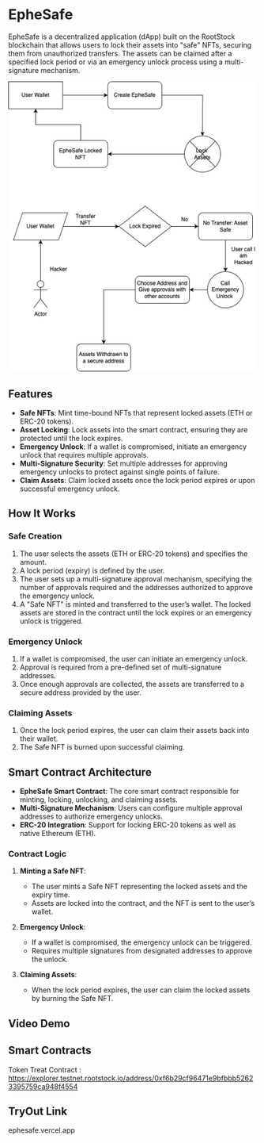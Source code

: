 # EpheSafe

EpheSafe is a decentralized application (dApp) built on the RootStock blockchain that allows users to lock their assets into "safe" NFTs, securing them from unauthorized transfers. The assets can be claimed after a specified lock period or via an emergency unlock process using a multi-signature mechanism.


![Alt Text](./ephesafe.jpg)

## Features

- **Safe NFTs**: Mint time-bound NFTs that represent locked assets (ETH or ERC-20 tokens).
- **Asset Locking**: Lock assets into the smart contract, ensuring they are protected until the lock expires.
- **Emergency Unlock**: If a wallet is compromised, initiate an emergency unlock that requires multiple approvals.
- **Multi-Signature Security**: Set multiple addresses for approving emergency unlocks to protect against single points of failure.
- **Claim Assets**: Claim locked assets once the lock period expires or upon successful emergency unlock.

## How It Works

### Safe Creation
1. The user selects the assets (ETH or ERC-20 tokens) and specifies the amount.
2. A lock period (expiry) is defined by the user.
3. The user sets up a multi-signature approval mechanism, specifying the number of approvals required and the addresses authorized to approve the emergency unlock.
4. A "Safe NFT" is minted and transferred to the user’s wallet. The locked assets are stored in the contract until the lock expires or an emergency unlock is triggered.

### Emergency Unlock
1. If a wallet is compromised, the user can initiate an emergency unlock.
2. Approval is required from a pre-defined set of multi-signature addresses.
3. Once enough approvals are collected, the assets are transferred to a secure address provided by the user.

### Claiming Assets
1. Once the lock period expires, the user can claim their assets back into their wallet.
2. The Safe NFT is burned upon successful claiming.

## Smart Contract Architecture

- **EpheSafe Smart Contract**: The core smart contract responsible for minting, locking, unlocking, and claiming assets.
- **Multi-Signature Mechanism**: Users can configure multiple approval addresses to authorize emergency unlocks.
- **ERC-20 Integration**: Support for locking ERC-20 tokens as well as native Ethereum (ETH).

### Contract Logic

1. **Minting a Safe NFT**: 
    - The user mints a Safe NFT representing the locked assets and the expiry time.
    - Assets are locked into the contract, and the NFT is sent to the user’s wallet.

2. **Emergency Unlock**: 
    - If a wallet is compromised, the emergency unlock can be triggered.
    - Requires multiple signatures from designated addresses to approve the unlock.

3. **Claiming Assets**:
    - When the lock period expires, the user can claim the locked assets by burning the Safe NFT.
  

## Video Demo


## Smart Contracts

Token Treat Contract : https://explorer.testnet.rootstock.io/address/0xf6b29cf96471e9bfbbb52623395759ca948f4554

## TryOut Link

ephesafe.vercel.app